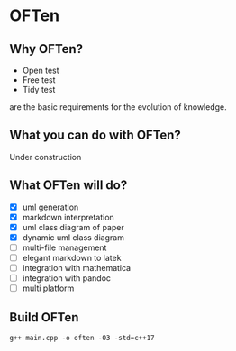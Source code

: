 [](oftenstart)
[](include:yes)
[](name:root)
[](type:class)
[](superclass:)
[](oftenstop)

# OFTen

## Why OFTen?
* Open [](composition,open,composed_by) test
* Free [](composition,free,composed_by) test 
* Tidy [](composition,tidy,composed_by) test

are the basic requirements for the evolution of knowledge.

## What you can do with OFTen?
Under construction

## What OFTen will do?
* [x] uml generation
* [x] markdown interpretation
* [x] uml class diagram of paper
* [x] dynamic uml class diagram
* [ ] multi-file management
* [ ] elegant markdown to latek
* [ ] integration with mathematica
* [ ] integration with pandoc
* [ ] multi platform

## Build OFTen
```
g++ main.cpp -o often -O3 -std=c++17
```
